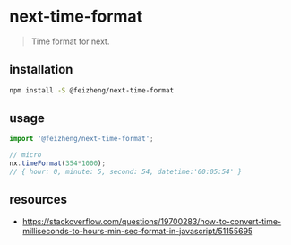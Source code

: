 # next-time-format
> Time format for next.

## installation
```bash
npm install -S @feizheng/next-time-format
```

## usage
```js
import '@feizheng/next-time-format';

// micro
nx.timeFormat(354*1000);
// { hour: 0, minute: 5, second: 54, datetime:'00:05:54' }
```

## resources
- https://stackoverflow.com/questions/19700283/how-to-convert-time-milliseconds-to-hours-min-sec-format-in-javascript/51155695
